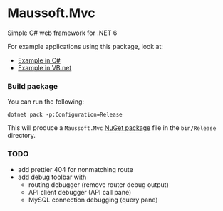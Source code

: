 # Maussoft.Mvc

Simple C# web framework for .NET 6

For example applications using this package, look at:

- [Example in C#](https://github.com/maussoft/mvc-example-cs)
- [Example in VB.net](https://github.com/maussoft/mvc-example-vb)

### Build package

You can run the following:

    dotnet pack -p:Configuration=Release
    
This will produce a `Maussoft.Mvc` [NuGet package](https://www.nuget.org/packages/Maussoft.Mvc/0.9.2) file in the `bin/Release` directory.

### TODO

- add prettier 404 for nonmatching route 
- add debug toolbar with
  - routing debugger (remove router debug output)
  - API client debugger (API call pane)
  - MySQL connection debugging (query pane)
